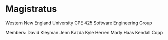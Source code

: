 # Magistratus

Western New England University CPE 425 Software Engineering Group

Members:
David Kleyman
Jenn Kazda
Kyle Herren
Marly Haas
Kendall Copp


